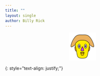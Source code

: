 ```yaml
---
title: ""
layout: single
author: Billy Rick
---
```




<p align="center">

<img src="assets/images/logo_chernoff.png" width="88" class="center">

</p>


{: style="text-align: justify;"}
 
